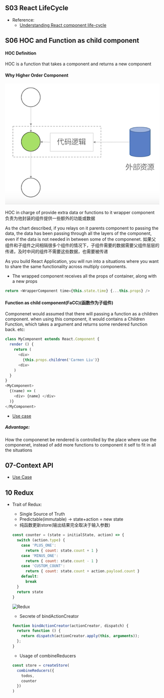 ## S03 React LifeCycle

* Reference:
  * [Understanding React component life-cycle](https://code.likeagirl.io/understanding-react-component-life-cycle-49bf4b8674de)

## S06 HOC and Function as child component


#### HOC Definition
HOC is a function that takes a component and returns a new component

#### Why Higher Order Component

![HOC](./doc/resource/images/HOC.png)

HOC in charge of provide extra data or functions to it wrapper component 负责为他封装的组件提供一些额外的功能或数据

As the chart described, if you relays on it parents component to passing the data, the data has been passing through all the layers of the component, even if the data is not needed in between some of the componenet. 如果父组件和子组件之间相隔很多个组件的情况下，子组件需要的数据需要父组件层层的传递，及时中间的组件不需要这些数据，也需要被传递

As you build React Application, you will run into a situations where you want to share the same functionality across multiply components.

* The wrapped component receives all the props of container, along with a new props
```javascript
return <WrapperComponent time={this.state.time} {...this.props} />
```

#### Function as child component(FaCC)(函数作为子组件)

Componenet would assumed that there will passing a function as a children component. when using this component, it would contains a Children Function, which takes a argument and returns some rendered function back. etc:

```javascript
class MyComponent extends React.Component {
  render () {
    return (
      <div>
        {this.props.children('Carmen Liu')}
      <div>
    )
  }
}
<MyComponent>
  {(name) => (
    <div> {name} </div>
  )}
</MyComponent>
```

* [Use case](./src/c06/AdvancedTabSelector.js)

##### Advantage:
How the componenet be rendered is controlled by the place where use the componenet, instead of add more functions to component it self to fit in all the situations


## 07-Context API

* [Use Case](./src/c07/LocaleSample.js)

## 10 Redux
* Trait of Redux: 
  * Single Source of Truth
  * Predictable(immutable) -> state+action = new state
  * 纯函数更新store(输出结果完全取决于输入参数)
  ```js
  const counter = (state = initialState, action) => {
    switch (action.type) {
      case 'PLUS_ONE':
        return { count: state.count + 1 }
      case 'MINUS_ONE':
        return { count: state.count - 1 }
      case 'CUSTOM_COUNT':
        return { count: state.count + action.payload.count }
      default:
        break
    }
    return state
  }
  ```

  ![Redux](/doc/resource/images/redux.png)

  * Secrete of bindActionCreator
  ```js
  function bindActionCreator(actionCreator, dispatch) {
    return function () {
      return dispatch(actionCreator.apply(this, arguments));
    };
  }
  ```

  * Usage of combineReducers
  ```js
  const store = createStore(
    combineReducers({
      todos,
      counter
    })
  )
  ```